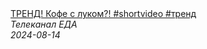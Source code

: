 <!--2024-08-14 10:54:44-->
<div class="yb">
  <a class="nodecor" href="/posts.html?eda/trend_kofe_s_lukom_shortvideo_trend">
    <img class="preview" data-videoid="mjQAXpvwVJA" src="https://i2.ytimg.com/vi/mjQAXpvwVJA/hqdefault.jpg" align="middle" alt="">
  </a>
  <div class="inlbl text">
    <a class="nodecor" href="/posts.html?eda/trend_kofe_s_lukom_shortvideo_trend">ТРЕНД! Кофе с луком?! #shortvideo #тренд</a><br>
    <i class="smaller2">Телеканал ЕДА</i><br>
    <i class="smaller3">2024-08-14</i>
  </div>
</div>
